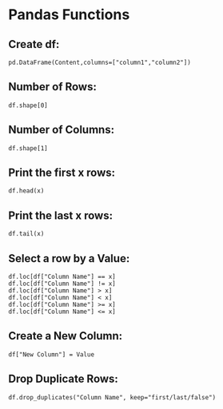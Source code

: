 # **Pandas Functions**

## **Create df:** 

```
pd.DataFrame(Content,columns=["column1","column2"])
```

## **Number of Rows:**

```
df.shape[0]
```

## **Number of Columns:**

```
df.shape[1]
```

## **Print the first x rows:**

```
df.head(x)
```
## **Print the last x rows:**

```
df.tail(x)
```

## **Select a row by a Value:**

```
df.loc[df["Column Name"] == x]
df.loc[df["Column Name"] != x]
df.loc[df["Column Name"] > x]
df.loc[df["Column Name"] < x]
df.loc[df["Column Name"] >= x]
df.loc[df["Column Name"] <= x]
```

## **Create a New Column:**

```
df["New Column"] = Value
```

## **Drop Duplicate Rows:**

```
df.drop_duplicates("Column Name", keep="first/last/false")
```
